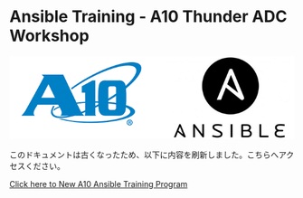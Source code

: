 # Ansible Training - A10 Thunder ADC Workshop

![A10workshop](./images/A10_training_logo.png)

このドキュメントは古くなったため、以下に内容を刷新しました。こちらへアクセスください。

[Click here to New A10 Ansible Training Program](https://github.com/kishizuka4989/ansible_training_a10_thunder_adc/blob/master/README.ja.md)

